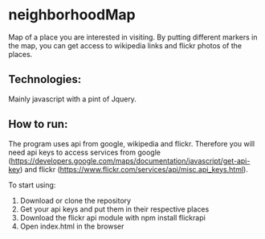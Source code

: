 # neighborhoodMap

Map of a place you are interested in visiting. By putting different markers in the map, you can get access to wikipedia links and flickr photos of the places.

## Technologies:

Mainly javascript with a pint of Jquery.

## How to run:

The program uses api from google, wikipedia and flickr. Therefore you will need api keys to access services from google (https://developers.google.com/maps/documentation/javascript/get-api-key) and flickr (https://www.flickr.com/services/api/misc.api_keys.html).

To start using:

1. Download or clone the repository
2. Get your api keys and put them in their respective places
3. Download the flickr api module with npm install flickrapi
4. Open index.html in the browser


